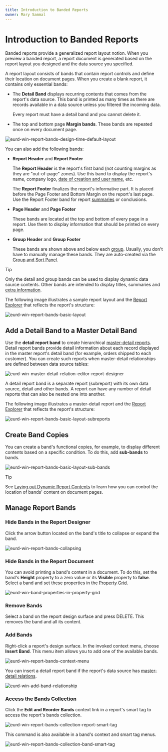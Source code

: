 ```yaml
---
title: Introduction to Banded Reports
owner: Mary Sammal
---
```

# Introduction to Banded Reports

Banded reports provide a generalized report layout notion. When you preview a banded report, a report document is generated based on the report layout you designed and the data source you specified.

A report layout consists of bands that contain report controls and define their location on document pages. When you create a blank report, it contains only essential bands:

- The **Detail Band** displays recurring contents that comes from the report's data source. This band is printed as many times as there are records available in a data source unless you filtered the incoming data.

    Every report must have a detail band and you cannot delete it.

- The top and bottom page **Margin bands**. These bands are repeated once on every document page.

![eurd-win-report-bands-design-time-default-layout](../../../images/eurd-win-report-bands-design-time-default-layout.png)

You can also add the following bands:

- **Report Header** and **Report Footer**  

    The **Report Header** is the report's first band (not counting margins as they are "out-of-page" zones). Use this band to display the report's name, company logo, [date of creation and user name](add-extra-information.md), etc.

    The **Report Footer** finalizes the report's informative part. It is placed before the Page Footer and Bottom Margin on the report's last page. Use the Report Footer band for report [summaries](shape-report-data\shape-data-expression-bindings\calculate-a-summary.md) or conclusions.
    
- **Page Header** and **Page Footer**

    These bands are located at the top and bottom of every page in a report. Use them to display information that should be printed on every page.

- **Group Header** and **Group Footer**

    These bands are shown above and below each [group](shape-report-data\group-and-sort-data.md). Usually, you don't have to manually manage these bands. They are auto-created via the [Group and Sort Panel](report-designer-tools\ui-panels\group-and-sort-panel.md).

> [!TIP]
> Only the detail and group bands can be used to display dynamic data source contents. Other bands are intended to display titles, summaries and [extra information](add-extra-information.md).

The following image illustrates a sample report layout and the [Report Explorer](report-designer-tools\ui-panels\report-explorer.md) that reflects the report's structure:

![eurd-win-report-bands-basic-layout](../../../images/eurd-win-report-bands-basic-layout.png)

## Add a Detail Band to a Master Detail Band

Use the **detail report band** to create hierarchical [master-detail reports](create-a-master-detail-report-use-detail-report-bands.md). Detail report bands provide detail information about each record displayed in the master report's detail band (for example, orders shipped to each customer). You can create such reports when master-detail relationships are defined between data source tables:

![eurd-win-master-detail-relation-editor-report-designer](../../../images/eurd-win-master-detail-relation-editor-report-designer.png)

A detail report band is a separate report (subreport) with its own data source, detail and other bands. A report can have any number of detail reports that can also be nested one into another.

The following image illustrates a master-detail report and the [Report Explorer](report-designer-tools\ui-panels\report-explorer.md) that reflects the report's structure:

![eurd-win-report-bands-basic-layout-subreports](../../../images/eurd-win-report-bands-basic-layout-subreports.png)

## Create Band Copies

You can create a band's functional copies, for example, to display different contents based on a specific condition. To do this, add **sub-bands** to bands.

![eurd-win-report-bands-basic-layout-sub-bands](../../../images/eurd-win-report-bands-basic-layout-sub-bands.png)

> [!TIP]
> See [Laying out Dynamic Report Contents](shape-report-data\lay-out-dynamic-report-content.md) to learn how you can control the location of bands' content on document pages.

## <a name="managingreportbands"></a>Manage Report Bands
### Hide Bands in the Report Designer

Click the arrow button located on the band's title to collapse or expand the band.

![eurd-win-report-bands-collapsing](../../../images/eurd-win-report-bands-collapsing.png)

### Hide Bands in the Report Document


You can avoid printing a band's content in a document. To do this, set the band's **Height** property to a zero value or its **Visible** property to **false**. Select a band and set these properties in the [Property Grid]().

![eurd-win-band-properties-in-property-grid](../../../images/eurd-win-band-properties-in-property-grid.png)

### Remove Bands

Select a band on the report design surface and press DELETE. This removes the band and all its content.

### Add Bands

Right-click a report's design surface. In the invoked context menu, choose **Insert Band**. This menu item allows you to add one of the available bands.

![eurd-win-report-bands-context-menu](../../../images/eurd-win-report-bands-context-menu.png)

You can insert a detail report band if the report's data source has [master-detail relations](create-a-master-detail-report-use-detail-report-bands.md).

![eurd-win-add-band-relationship](../../../images/eurd-win-add-band-relationship.png)

### Access the Bands Collection

Click the **Edit and Reorder Bands** context link in a report's smart tag to access the report's bands collection.

![eurd-win-report-bands-collection-report-smart-tag](../../../images/eurd-win-report-bands-collection-report-smart-tag.png)

This command is also available in a band's context and smart tag menus.

![eurd-win-report-bands-collection-band-smart-tag](../../../images/eurd-win-report-bands-collection-band-smart-tag.png)
